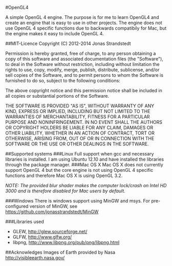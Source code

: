 #OpenGL4

A simple OpenGL 4 engine. The purpose is for me to learn OpenGL4 and create an engine that is easy to use in other projects. The engine does not use OpenGL 4 specific functions due to backwards compatibily for Mac, but the engine makes it easy to include OpenGL 4.

##MIT-Licence
Copyright (C) 2012-2014 Jonas Strandstedt

Permission is hereby granted, free of charge, to any person obtaining a copy of this software and associated documentation files (the "Software"), to deal in the Software without restriction, including without limitation the rights to use, copy, modify, merge, publish, distribute, sublicense, and/or sell copies of the Software, and to permit persons to whom the Software is furnished to do so, subject to the following conditions:

The above copyright notice and this permission notice shall be included in all copies or substantial portions of the Software.

THE SOFTWARE IS PROVIDED "AS IS", WITHOUT WARRANTY OF ANY KIND, EXPRESS OR IMPLIED, INCLUDING BUT NOT LIMITED TO THE WARRANTIES OF MERCHANTABILITY, FITNESS FOR A PARTICULAR PURPOSE AND NONINFRINGEMENT. IN NO EVENT SHALL THE AUTHORS OR COPYRIGHT HOLDERS BE LIABLE FOR ANY CLAIM, DAMAGES OR OTHER LIABILITY, WHETHER IN AN ACTION OF CONTRACT, TORT OR OTHERWISE, ARISING FROM, OUT OF OR IN CONNECTION WITH THE SOFTWARE OR THE USE OR OTHER DEALINGS IN THE SOFTWARE.

##Supported systems
###Linux
Full support when gcc and necessary libraries is installed. I am using Ubuntu 12.10 and have installed the libraries through the package manager.
###Mac OS X
Mac OS X does not currently support OpenGL 4 but the core engine is not using OpenGL 4 specific functions and therefore Mac OS X is using OpenGL 3.2. 

*NOTE: The provided blur shader makes the computer lock/crash on Intel HD 3000 and is therefore disabled for Mac users by default.*

###Windows
There is windows support using MinGW and msys. For pre-configured version of MinGW, see https://github.com/jonasstrandstedt/MinGW

###Libraries used
- GLEW, http://glew.sourceforge.net/
- GLFW, http://www.glfw.org/
- libpng, http://www.libpng.org/pub/png/libpng.html

##Acknowledges
Images of Earth provided by Nasa
http://visibleearth.nasa.gov/